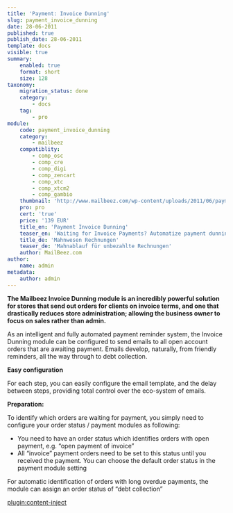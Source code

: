 ```yaml
---
title: 'Payment: Invoice Dunning'
slug: payment_invoice_dunning
date: 28-06-2011
published: true
publish_date: 28-06-2011
template: docs
visible: true
summary:
    enabled: true
    format: short
    size: 128
taxonomy:
    migration_status: done
    category:
        - docs
    tag:
        - pro
module:
    code: payment_invoice_dunning
    category:
        - mailbeez
    compatiblity:
        - comp_osc
        - comp_cre
        - comp_digi
        - comp_zencart
        - comp_xtc
        - comp_xtcm2        
        - comp_gambio
    thumbnail: 'http://www.mailbeez.com/wp-content/uploads/2011/06/payment_inadvance_dunning.png'
    pro: pro
    cert: 'true'
    price: '139 EUR'
    title_en: 'Payment Invoice Dunning'
    teaser_en: 'Waiting for Invoice Payments? Automatize payment dunning.'
    title_de: 'Mahnwesen Rechnungen'
    teaser_de: 'Mahnablauf für unbezahlte Rechnungen'
    author: MailBeez.com
author:
    name: admin
metadata:
    author: admin
---
```


**The Mailbeez Invoice Dunning module is an incredibly powerful solution for stores that send out orders for clients on invoice terms, and one that drastically reduces store administration; allowing the business owner to focus on sales rather than admin.**

As an intelligent and fully automated payment reminder system, the Invoice Dunning module can be configured to send emails to all open account orders that are awaiting payment. Emails develop, naturally, from friendly reminders, all the way through to debt collection.
 

**Easy configuration**

For each step, you can easily configure the email template, and the delay between steps, providing total control over the eco-system of emails.

**Preparation:**

To identify which orders are waiting for payment, you simply need to configure your order status / payment modules as following:

- You need to have an order status which identifies orders with open payment, e.g. “open payment of invoice”
- All “invoice” payment orders need to be set to this status until you received the payment. You can choose the default order status in the payment module setting

For automatic identification of orders with long overdue payments, the module can assign an order status of “debt collection”


[plugin:content-inject](/content_blocks/pro_responsive_template)

